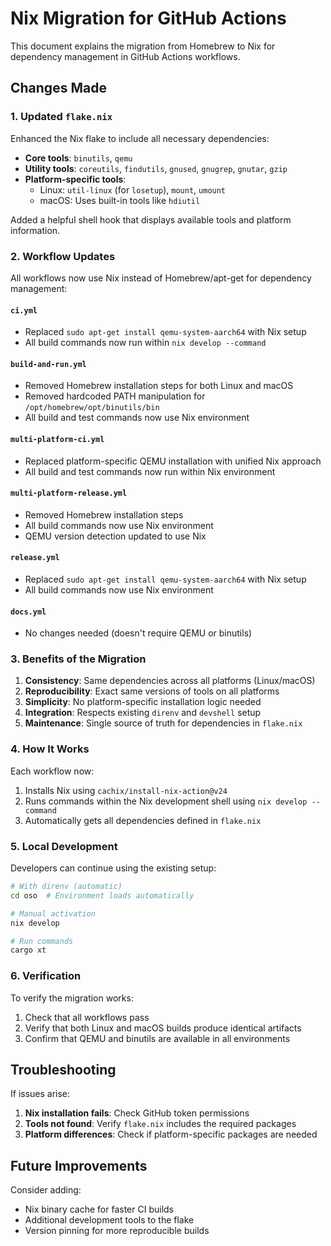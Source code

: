 # Nix Migration for GitHub Actions

This document explains the migration from Homebrew to Nix for dependency management in GitHub Actions workflows.

## Changes Made

### 1. Updated `flake.nix`

Enhanced the Nix flake to include all necessary dependencies:

- **Core tools**: `binutils`, `qemu`
- **Utility tools**: `coreutils`, `findutils`, `gnused`, `gnugrep`, `gnutar`, `gzip`
- **Platform-specific tools**:
  - Linux: `util-linux` (for `losetup`), `mount`, `umount`
  - macOS: Uses built-in tools like `hdiutil`

Added a helpful shell hook that displays available tools and platform information.

### 2. Workflow Updates

All workflows now use Nix instead of Homebrew/apt-get for dependency management:

#### `ci.yml`
- Replaced `sudo apt-get install qemu-system-aarch64` with Nix setup
- All build commands now run within `nix develop --command`

#### `build-and-run.yml`
- Removed Homebrew installation steps for both Linux and macOS
- Removed hardcoded PATH manipulation for `/opt/homebrew/opt/binutils/bin`
- All build and test commands now use Nix environment

#### `multi-platform-ci.yml`
- Replaced platform-specific QEMU installation with unified Nix approach
- All build and test commands now run within Nix environment

#### `multi-platform-release.yml`
- Removed Homebrew installation steps
- All build commands now use Nix environment
- QEMU version detection updated to use Nix

#### `release.yml`
- Replaced `sudo apt-get install qemu-system-aarch64` with Nix setup
- All build commands now use Nix environment

#### `docs.yml`
- No changes needed (doesn't require QEMU or binutils)

### 3. Benefits of the Migration

1. **Consistency**: Same dependencies across all platforms (Linux/macOS)
2. **Reproducibility**: Exact same versions of tools on all platforms
3. **Simplicity**: No platform-specific installation logic needed
4. **Integration**: Respects existing `direnv` and `devshell` setup
5. **Maintenance**: Single source of truth for dependencies in `flake.nix`

### 4. How It Works

Each workflow now:

1. Installs Nix using `cachix/install-nix-action@v24`
2. Runs commands within the Nix development shell using `nix develop --command`
3. Automatically gets all dependencies defined in `flake.nix`

### 5. Local Development

Developers can continue using the existing setup:

```bash
# With direnv (automatic)
cd oso  # Environment loads automatically

# Manual activation
nix develop

# Run commands
cargo xt
```

### 6. Verification

To verify the migration works:

1. Check that all workflows pass
2. Verify that both Linux and macOS builds produce identical artifacts
3. Confirm that QEMU and binutils are available in all environments

## Troubleshooting

If issues arise:

1. **Nix installation fails**: Check GitHub token permissions
2. **Tools not found**: Verify `flake.nix` includes the required packages
3. **Platform differences**: Check if platform-specific packages are needed

## Future Improvements

Consider adding:
- Nix binary cache for faster CI builds
- Additional development tools to the flake
- Version pinning for more reproducible builds
